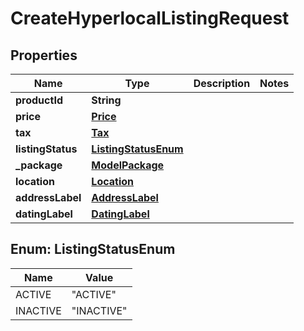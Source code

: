 

# CreateHyperlocalListingRequest


## Properties

| Name | Type | Description | Notes |
|------------ | ------------- | ------------- | -------------|
|**productId** | **String** |  |  |
|**price** | [**Price**](Price.md) |  |  |
|**tax** | [**Tax**](Tax.md) |  |  |
|**listingStatus** | [**ListingStatusEnum**](#ListingStatusEnum) |  |  |
|**_package** | [**ModelPackage**](ModelPackage.md) |  |  |
|**location** | [**Location**](Location.md) |  |  |
|**addressLabel** | [**AddressLabel**](AddressLabel.md) |  |  |
|**datingLabel** | [**DatingLabel**](DatingLabel.md) |  |  |



## Enum: ListingStatusEnum

| Name | Value |
|---- | -----|
| ACTIVE | &quot;ACTIVE&quot; |
| INACTIVE | &quot;INACTIVE&quot; |



